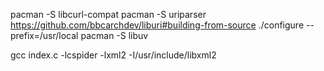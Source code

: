 pacman -S libcurl-compat
pacman -S uriparser
https://github.com/bbcarchdev/liburi#building-from-source
    ./configure --prefix=/usr/local
pacman -S libuv


gcc index.c -lcspider -lxml2 -I/usr/include/libxml2